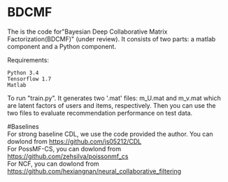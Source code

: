 # BDCMF

The is the code for"Bayesian Deep Collaborative Matrix Factorization(BDCMF)" (under review). It consists of two parts: a matlab component and a Python component. 

Requirements:

    Python 3.4
    Tensorflow 1.7
    Matlab
    
To run "train.py". It generates two '.mat' files: m_U.mat and m_v.mat which are latent factors of users and items, respectively. Then you can use the two files to evaluate recommendation performance on test data.

#Baselines     
For strong baseline CDL, we use the code provided the author. You can dowlond from https://github.com/js05212/CDL    
For PossMF-CS, you can dowlond from https://github.com/zehsilva/poissonmf_cs   
For NCF, you can dowlond from https://github.com/hexiangnan/neural_collaborative_filtering    
    

